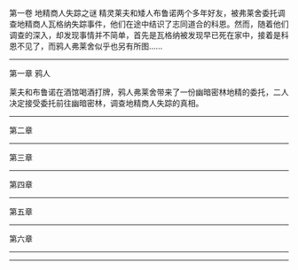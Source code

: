 第一卷 地精商人失踪之谜
精灵莱夫和矮人布鲁诺两个多年好友，被弗莱舍委托调查地精商人瓦格纳失踪事件，他们在途中结识了志同道合的科恩。然而，随着他们调查的深入，却发现事情并不简单，首先是瓦格纳被发现早已死在家中，接着是科恩不见了，而鸦人弗莱舍似乎也另有所图......

---

第一章 鸦人

莱夫和布鲁诺在酒馆喝酒打牌，鸦人弗莱舍带来了一份幽暗密林地精的委托，二人决定接受委托前往幽暗密林，调查地精商人失踪的真相。

---

第二章 


---

第三章

---

第四章

---

第五章

---

第六章

---



---